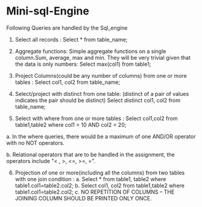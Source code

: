 # Mini-sql-Engine
Following Queries are handled by the Sql_engine

1. Select all records :
Select * from table_name;

2. Aggregate functions: Simple aggregate functions on a single column.Sum, average, max and min. They will be very trivial given that the data is only
numbers:
Select max(col1) from table1;


3. Project Columns(could be any number of columns) from one or more tables :
Select col1, col2 from table_name;

4. Select/project with distinct from one table: (distinct of a pair of values indicates the
pair should be distinct)
Select distinct col1, col2 from table_name;

5. Select with where from one or more tables :
Select col1,col2 from table1,table2 where col1 = 10 AND col2 = 20;

a. In the where queries, there would be a maximum of one AND/OR operator
with no NOT operators.

b. Relational operators that are to be handled in the assignment, the operators
include "< , >, <=, >=, =".

6. Projection of one or more(including all the columns) from two tables with one join
condition :
a. Select * from table1, table2 where table1.col1=table2.col2;
b. Select col1, col2 from table1,table2 where table1.col1=table2.col2;
c. NO REPETITION OF COLUMNS – THE JOINING COLUMN SHOULD BE
PRINTED ONLY ONCE.
